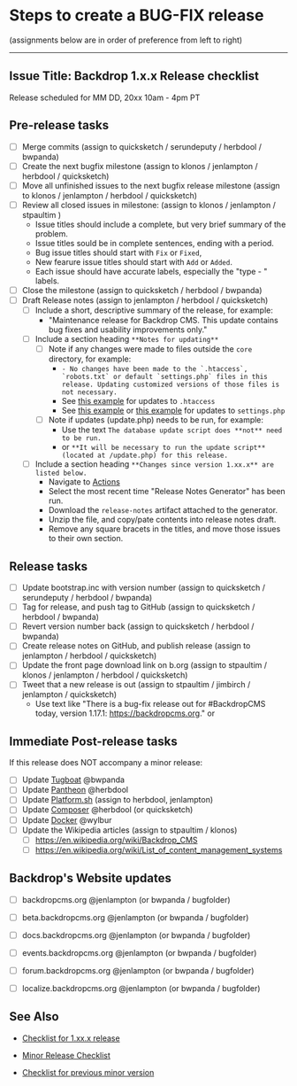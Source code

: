 Steps to create a BUG-FIX release
==================================
(assignments below are in order of preference from left to right)

---
Issue Title:   Backdrop 1.x.x Release checklist
---

Release scheduled for MM DD, 20xx 10am - 4pm PT

## Pre-release tasks

- [ ] Merge commits (assign to quicksketch / serundeputy / herbdool / bwpanda)
- [ ] Create the next bugfix milestone (assign to klonos / jenlampton / herbdool / quicksketch)
- [ ] Move all unfinished issues to the next bugfix release milestone (assign to klonos / jenlampton / herbdool / quicksketch)
- [ ] Review all closed issues in milestone: (assign to klonos / jenlampton / stpaultim )
  * Issue titles should include a complete, but very brief summary of the problem.
  * Issue titles sould be in complete sentences, ending with a period.
  * Bug issue titles should start with `Fix` or `Fixed`,
  * New fearure issue titles should start with `Add` or `Added`.
  * Each issue should have accurate labels, especially the "type - " labels.
- [ ] Close the milestone (assign to quicksketch / herbdool / bwpanda)
- [ ] Draft Release notes (assign to jenlampton / herbdool / quicksketch)
  - [ ] Include a short, descriptive summary of the release, for example:
    * "Maintenance release for Backdrop CMS. This update contains bug fixes and usability improvements only."
  - [ ] Include a section heading `**Notes for updating**`
    - [ ] Note if any changes were made to files outside the `core` directory, for example:
      * ``- No changes have been made to the `.htaccess`, `robots.txt` or default `settings.php` files in this release. Updating customized versions of those files is not necessary.``
      * See [this example](https://github.com/backdrop/backdrop/releases/tag/1.18.0) for updates to `.htaccess`
      * See [this example](https://github.com/backdrop/backdrop/releases/tag/1.16.0) or [this example](https://github.com/backdrop/backdrop/releases/tag/1.14.0) for updates to `settings.php`
    - [ ] Note if updates (update.php) needs to be run, for example:
      * Use the text `The database update script does **not** need to be run.`
      * or `**It will be necessary to run the update script** (located at /update.php) for this release.`
  - [ ] Include a section heading `**Changes since version 1.xx.x** are listed below.`
    * Navigate to [Actions](https://github.com/backdrop/backdrop-issues/actions)
    * Select the most recent time "Release Notes Generator" has been run.
    * Download the `release-notes` artifact attached to the generator.
    * Unzip the file, and copy/pate contents into release notes draft.
    * Remove any square bracets in the titles, and move those issues to their own section.

## Release tasks

- [ ] Update bootstrap.inc with version number (assign to quicksketch / serundeputy / herbdool / bwpanda)
- [ ] Tag for release, and push tag to GitHub (assign to quicksketch / herbdool / bwpanda)
- [ ] Revert version number back (assign to quicksketch / herbdool / bwpanda)
- [ ] Create release notes on GitHub, and publish release (assign to jenlampton / herbdool / quicksketch)
- [ ] Update the front page download link on b.org (assign to stpaultim / klonos / jenlampton / herbdool / quicksketch)
- [ ] Tweet that a new release is out (assign to stpaultim / jimbirch / jenlampton / quicksketch)
  - Use text like "There is a bug-fix release out for #BackdropCMS today, version 1.17.1: https://backdropcms.org." or

## Immediate Post-release tasks

If this release does NOT accompany a minor release:
- [ ] Update [Tugboat](https://github.com/backdrop/backdrop-issues/blob/main/procedures/update--tugboat.md) @bwpanda
- [ ] Update [Pantheon](https://github.com/backdrop/backdrop-issues/blob/main/procedures/update--pantheon-upstream.md) @herbdool
- [ ] Update [Platform.sh](https://github.com/backdrop/backdrop-issues/blob/main/procedures/update--platformsh-template.md) (assign to herbdool, jenlampton)
- [ ] Update [Composer](https://github.com/backdrop-ops/backdrop-composer) @herbdool (or quicksketch)
- [ ] Update [Docker](https://github.com/backdrop/backdrop-issues/blob/main/procedures/update--docker-image.md) @wylbur
- [ ] Update the Wikipedia articles (assign to stpaultim / klonos)
  - [ ] https://en.wikipedia.org/wiki/Backdrop_CMS
  - [ ] https://en.wikipedia.org/wiki/List_of_content_management_systems

## Backdrop's Website updates
<!-- If this release does NOT accompany a minor release: -->

- [ ] backdropcms.org @jenlampton (or bwpanda / bugfolder)
- [ ] beta.backdropcms.org @jenlampton (or bwpanda / bugfolder)
- [ ] docs.backdropcms.org @jenlampton (or bwpanda / bugfolder)
- [ ] events.backdropcms.org @jenlampton (or bwpanda / bugfolder)
- [ ] forum.backdropcms.org @jenlampton (or bwpanda / bugfolder)
- [ ] localize.backdropcms.org @jenlampton (or bwpanda / bugfolder)


## See Also

- [Checklist for 1.xx.x release]()
<!-- If this release DOES accompany a minor release: -->
- [Minor Release Checklist]()
<!-- If this is a security release: -->
- [Checklist for previous minor version]()

